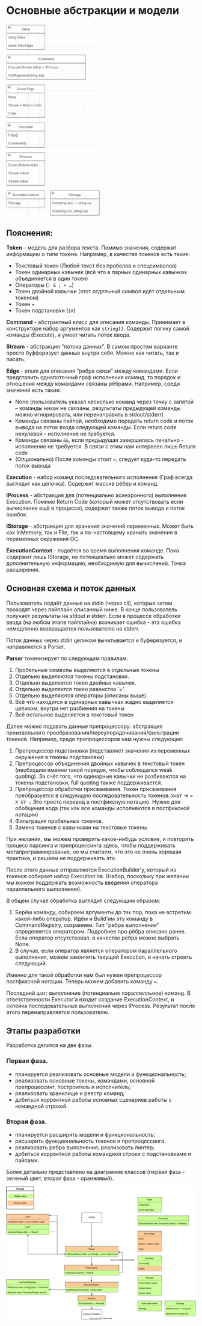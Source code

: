 # Основные абстракции и модели

![](diagram_intro.png)

## Пояснения:
**Token** - модель для разбора текста. Помимо значения, содержит информацию о типе токена. Например, в качестве токенов есть такие:
* Текстовый токен (Любой текст без пробелов и спецсимволов)
* Токен одинарных кавычек (всё что в парных одинарных кавычках объединяется в один токен)
* Операторы (`| & ; > …`)
* Токен двойной кавычки (этот отдельный символ идёт отдельным токеном)
* Токен `=`
* Токен подстановки (`$X`)

**Command** - абстрактный класс для описания команды. Принимает в конструкторе набор аргументов как `string[]`. Содержит логику самой команды (Execute), и умеет читать поток ввода.

**Stream** - абстракция “потока данных”. В самом простом варианте просто буфферизует данные внутри себя. Можно как читать, так и писать. 

**Edge** - enum для описания “ребра связи” между командами. Если представить однопоточный граф исполнения команд, то порядок и отношения между командами связаны рёбрами. Например, среди значений есть такие:
* None (пользователь указал несколько команд через точку с запятой – команды никак не связаны, результаты предыдущей команды можно игнорировать, или перенаправить в stdout/stderr)
* Команды связаны пайпой, необходимо передать return code и поток вывода на поток входа следующей команды. Если return code ненулевой - исполнение не требуется.
* Команды связаны `&&`, если предыдущая завершилась печально - исполнение не требуется. В связи с этим нам интересен лишь Return code
* (Опционально) После команды стоит `>`, следует куда-то передать поток вывода

**Execution** - набор команд последовательного исполнения (Граф всегда выглядит как цепочка). Содержит массив рёбер и команд.

**IProcess** - абстракция для (потенциально асинхронного) выполнения Execution. Помимо Return Code (который может отсутствовать если вычисление ещё в процессе), содержит также поток вывода и поток ошибок.

**IStorage** - абстракция для хранения значений переменных. Может быть как InMemory, так и File, так и по-настоящему хранить значения в переменных окружения ОС.

**ExecutionContext** - подаётся во время выполнения команде. Пока содержит лишь IStorage, но потенциально может содержать дополнительную информацию, необходимую для вычислений. Точка расширения.

## Основная схема и поток данных
Пользователь подаёт данные на stdin (через cli), которые затем проходят через пайплайн описанный ниже. В конце пользователь получает результаты на stdout и stderr.
Если в процессе обработки ввода (на любом этапе пайплайна) возникает ошибка - эта ошибка немедленно возвращается пользователю на stderr.

Поток данных через stdin целиком вычитывается и буферизуется, и направляется в Parser. 

**Parser** токенизирует по следующим правилам:
1. Пробельные символы выделяются в отдельные токены
2. Отдельно выделяются токены подстановки. 
3. Отдельно выделяется токен двойных кавычек.
4. Отдельно выделяется токен равенства '='.
5. Отдельно выделяются операторы (описаны выше).
6. Всё что находится в одинарных кавычках жадно выделяется целиком, внутри нет разбиения на токены
7. Всё остальное выделяется в текстовый токен

Далее можно подавать данные препроцессору: абстракция произвольного преобразования/переупорядочивания/фильтрации токенов.
Например, среди препроцессоров нам нужны следующие:
1. Препроцессор подстановки (подставляет значения из переменных окружения в токены подстановки)
2. Препроцессор объединения двойных кавычек в текстовый токен (необходим именно такой порядок, чтобы соблюдался weak quoting). За счёт того, что одинарные кавычки не разбиваются на токены подстановки, full quoting также поддерживается.
3. Препроцессор обработки присваивания. Токен присваивания преобразуется в следующую последовательность токенов: `X=$Y` -> `= X $Y ;`
Это просто перевод в постфиксную нотацию. Нужно для обобщения кода (так как все команды исполняются в постфиксной нотации)
4. Фильтрация пробельных токенов.
5. Замена токенов с кавычками на текстовые токены.

При желании, мы можем проверить какое-нибудь условие, и повторить процесс парсинга и препроцессинга здесь, чтобы поддерживать метапрограммирование, но мы считаем, что это не очень хорошая практика,
и решаем не поддерживать это.

После этого данные отправляются ExecutionBuilder’у, который из токенов собирает набор Execution’ов. (Набор, поскольку при желании мы можем поддержать возможность введения оператора параллельного выполнения).

В общем случае обработка выглядит следующим образом:
1. Берём команду, собираем аргументы до тех пор, пока не встретим какой-либо оператор. Идём и Build’им эту команду в CommandRegistry, сохраняем. Тип “ребра выполнения” определяется оператором. Подробнее про рёбра описано ранее.
Если оператор отсутствовал, в качестве ребра можно выбрать None.
1. В случае, если оператор является оператором параллельного выполнения, можем закончить текущий Execution, и начать строить следующий. 

Именно для такой обработки нам был нужен препроцессор постфиксной нотации. Теперь можем добавить команду `=`.

Последний шаг: выполнение (потенциально параллелльное) команд. В ответственности Executor’а входит создание ExecutionContext, и склейка последовательных выполнений через IProcess.
Результат после этого перенаправляется пользователю.
## Этапы разработки
Разработка делится на две фазы.
### Первая фаза. 
* планируется реализовать основные модели и функциональность;
* реализовать основные токены,  командами, основной препроцессинг, построитель и исполнитель;
* реализовать хранилище и реестр команд;
* добиться корректной работы основных сценариев работы с командной строкой.
### Вторая фаза. 
* планируется расширить модели и функциональность;
* расширить функциональность токенов и препроцессинга.
* реализовать ребра выполнения; реализовать линтер;
* добиться корректной работы командной строки с подстановками и пайпами.

Более детально представлено на диаграмме классов (первая фаза - зеленый цвет, вторая фаза - оранжевый).

![](Plan.svg)

